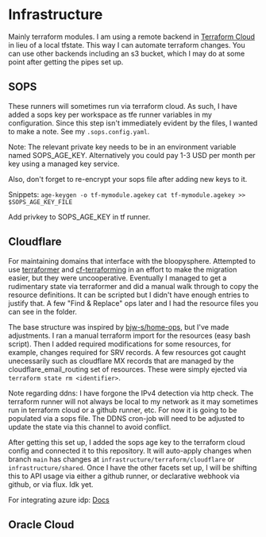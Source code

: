 # Infrastructure

Mainly terraform modules. I am using a remote backend in [Terraform Cloud](https://developer.hashicorp.com/terraform/language/settings/terraform-cloud) in lieu of a local tfstate. This way I can automate terraform changes. You can use other backends including an s3 bucket, which I may do at some point after getting the pipes set up.

## SOPS

These runners will sometimes run via terraform cloud. As such, I have added a sops key per workspace as tfe runner variables in my configuration. Since this step isn't immediately evident by the files, I wanted to make a note. See my `.sops.config.yaml`.

Note: The relevant private key needs to be in an environment variable named SOPS_AGE_KEY. Alternatively you could pay 1-3 USD per month per key using a managed key service.

Also, don't forget to re-encrypt your sops file after adding new keys to it.

Snippets:
`age-keygen -o tf-mymodule.agekey`
`cat tf-mymodule.agekey >> $SOPS_AGE_KEY_FILE`

Add privkey to SOPS_AGE_KEY in tf runner.

## Cloudflare

For maintaining domains that interface with the bloopysphere. Attempted to use [terraformer](https://github.com/GoogleCloudPlatform/terraformer) and [cf-terraforming](https://github.com/cloudflare/cf-terraforming) in an effort to make the migration easier, but they were uncooperative. Eventually I managed to get a rudimentary state via terraformer and did a manual walk through to copy the resource definitions. It can be scripted but I didn't have enough entries to justify that. A few "Find & Replace" ops later and I had the resource files you can see in the folder.

The base structure was inspired by [bjw-s/home-ops](https://github.com/bjw-s/home-ops), but I've made adjustments. I ran a manual terraform import for the resources (easy bash script). Then I added required modifications for some resources, for example, changes required for SRV records. A few resources got caught unecessarily such as cloudflare MX records that are managed by the cloudflare_email_routing set of resources. These were simply ejected via `terraform state rm <identifier>`.

Note regarding ddns: I have forgone the IPv4 detection via http check. The terraform runner will not always be local to my network as it may sometimes run in terraform cloud or a github runner, etc. For now it is going to be populated via a sops file. The DDNS cron-job will need to be adjusted to update the state via this channel to avoid conflict.

After getting this set up, I added the sops age key to the terraform cloud config and connected it to this repository. It will auto-apply changes when branch `main` has changes at `infrastructure/terraform/cloudflare` or `infrastructure/shared`. Once I have the other facets set up, I will be shifting this to API usage via either a github runner, or declarative webhook via github, or via flux. Idk yet.

For integrating azure idp: [Docs](https://developers.cloudflare.com/cloudflare-one/identity/idp-integration/azuread/)

## Oracle Cloud
